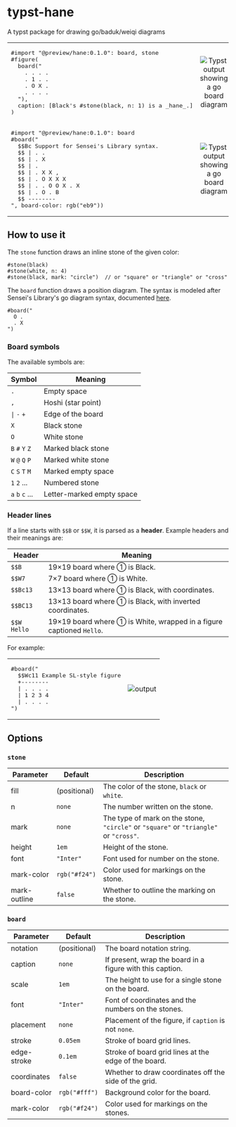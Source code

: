 # typst-hane
A typst package for drawing go/baduk/weiqi diagrams

<table>
  <tr>
    <td>
      <pre>#import "@preview/hane:0.1.0": board, stone
#figure(
  board("
    . . . .
    . 1 . .
    . O X .
    . . . .
  "),
  caption: [Black's #stone(black, n: 1) is a _hane_.]
)</pre>
    </td>
    <td align=center>
      <img alt="Typst output showing a go board diagram" src="https://github.com/user-attachments/assets/89d454e0-9ed5-41e9-8437-a71a9dfe885f">
    </td>
  </tr>
  <tr>
    <td><pre>#import "@preview/hane:0.1.0": board
#board("
  $$Bc Support for Sensei's Library syntax.
  $$ | . .
  $$ | . X
  $$ | .
  $$ | . X X ,
  $$ | . O X X X
  $$ | . . O O X . X
  $$ | . O . B
  $$ --------
", board-color: rgb("eb9"))
</pre></td><td align=center>
  <img alt="Typst output showing a go board diagram" src="https://github.com/user-attachments/assets/44cd016f-cc8d-428c-8e62-7c59f3efa83a">

</td>
  </tr>
</table>

## How to use it

The `stone` function draws an inline stone of the given color:

    #stone(black)
    #stone(white, n: 4)
    #stone(black, mark: "circle")  // or "square" or "triangle" or "cross"

The `board` function draws a position diagram. The syntax is modeled after Sensei's Library's go diagram syntax, documented [here](https://senseis.xmp.net/?HowDiagramsWork).

    #board("
      O .
      . X
    ")

### Board symbols

The available symbols are:

| Symbol | Meaning |
| --- | --- |
| `.` | Empty space |
| `,` | Hoshi (star point) |
| `\|`  `-`  `+` | Edge of the board |
| `X` | Black stone |
| `O` | White stone |
| `B`  `#`  `Y`  `Z` | Marked black stone |
| `W`  `@`  `Q`  `P` | Marked white stone |
| `C`  `S`  `T`  `M` | Marked empty space |
| `1`  `2`  ... | Numbered stone |
| `a`  `b`  `c` ... | Letter-marked empty space |

### Header lines

If a line starts with `$$B` or `$$W`, it is parsed as a **header**. Example headers and their meanings are:

| Header | Meaning |
| --- | --- |
| `$$B` | 19×19 board where ① is Black. |
| `$$W7` | 7×7 board where ① is White. |
| `$$Bc13` | 13×13 board where ① is Black, with coordinates. |
| `$$BC13` | 13×13 board where ① is Black, with inverted coordinates. |
| `$$W Hello` | 19×19 board where ① is White, wrapped in a figure captioned `Hello`. |

For example:

<table>
  <tr>
    <td><pre>#board("
  $$Wc11 Example SL-style figure
  +--------
  | . . . .
  | 1 2 3 4
  | . . . .
")</pre></td>
    <td align=center>

![output](https://github.com/user-attachments/assets/c2129120-3ba3-4cd0-bf82-0047705e8671)

</td></tr></table>

## Options

### `stone`

| Parameter | Default | Description |
| --- | --- | --- |
| fill | (positional) | The color of the stone, `black` or `white`. |
| n | `none` | The number written on the stone. |
| mark | `none` | The type of mark on the stone, `"circle"` or `"square"` or `"triangle"` or `"cross"`. |
| height | `1em` | Height of the stone. |
| font | `"Inter"` | Font used for number on the stone. |
| mark-color | `rgb("#f24")` | Color used for markings on the stone. |
| mark-outline | `false` | Whether to outline the marking on the stone. |

### `board`

| Parameter | Default | Description |
| --- | --- | --- |
| notation | (positional) | The board notation string. |
| caption | `none` | If present, wrap the board in a figure with this caption. |
| scale | `1em` | The height to use for a single stone on the board. |
| font | `"Inter"` | Font of coordinates and the numbers on the stones. |
| placement | `none` | Placement of the figure, if `caption` is not `none`. |
| stroke | `0.05em` | Stroke of board grid lines. |
| edge-stroke | `0.1em` | Stroke of board grid lines at the edge of the board. |
| coordinates | `false` | Whether to draw coordinates off the side of the grid. |
| board-color | `rgb("#fff")` | Background color for the board. |
| mark-color | `rgb("#f24")` | Color used for markings on the stones. |
